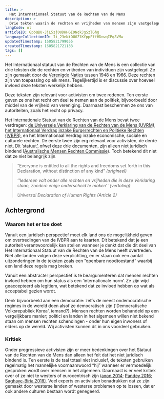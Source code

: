 ```yaml
---
title: >
  Het Internationaal Statuut van de Rechten van de Mens
description: >
  Drie tekten waarin de rechten en vrijheden van mensen zijn vastgelegd
langCode: nl
articleID: GpbQBU-JjL5zj0UDHHGI9NqkJgSzlGhg
languageCollectionID: Ii_23eNiOU0ZlKYppFffHDnwqIPq8VMw
updatedTimestamp: 1605821799055
createdTimestamp: 1605821721133
tags: []
---
```


Het Internationaal statuut van de Rechten van de Mens is een collectie van drie teksten die de rechten en vrijheden van individuen zijn vastgelegd. Ze zijn gemaakt door de [Verenigde Naties](/united-nations) tussen 1948 en 1966. Deze rechten zijn van toepassing op elk mens. Tegelijkertijd is er discussie over hoeveel invloed deze teksten werkelijk hebben.

Deze teksten zijn relevant voor activisten om twee redenen. Ten eerste geven ze ons het recht om deel te nemen aan de politiek, bijvoorbeeld door middel van de vrijheid van vereniging. Daarnaast beschermen ze ons van autoriteiten, zoals het recht op privacy.

Het Internationale Statuut van de Rechten van de Mens bevat twee verdragen: [de Universele Verklaring van de Rechten van de Mens (UVRM)](/universal-declaration-of-human-rights), [het Internationaal Verdrag inzake Burgerrechten en Politieke Rechten (IVBPR)](/International-Covenant-on-Civil-and-Political-Rights), en het Internationaal Verdrag inzake economische, sociale en culturele rechten. De eerste twee zijn erg relevant voor activisten, de derde niet. Dit ‘statuut’, ofwel deze drie documenten, zijn alleen niet juridisch bindend ([Australische Mensen Rechten Commissie](https://humanrights.gov.au/our-work/education/human-rights-explained-fact-sheet-5the-international-bill-rights)). Toch betekend dit niet dat ze niet belangrijk zijn.

> “Everyone is entitled to all the rights and freedoms set forth in this Declaration, without distinction of any kind” _(origineel)_
> 
> _‘’Iedereen valt onder alle rechten en vrijheden die in deze Verklaring staan, zondere enige onderscheid te maken'' (vertaling)_
> 
> _Universal Declaration of Human Rights (Article 2)_

## Achtergrond

### Waarom het er toe doet

Vanuit een juridisch perspectief moet elk land ons de mogelijkheid geven om overtredingen van de IVBPR aan te kaarten. Dit betekend dat je een autoriteit verantwoordelijk kan stellen wanneer je denkt dat die dit deel van Het Internationaal Statuut van de Rechten van de Mens heeft overtreden. Niet alle landen volgen deze verplichting, en er staan ook een aantal uitzonderingen in de teksten zoals een “openbare noodtoestand” waarbij een land deze regels mag breken.

Vanuit een abstracter perspectief is te beargumenteren dat mensen rechten invloed hebben om hun status als een ‘internationale norm’. Ze zijn wijd geaccepteerd als legitiem, wat betekend dat ze invloed hebben op wat als acceptabel gezien wordt.

Denk bijvoorbeeld aan een democratie: zelfs de meest ondemocratische regimes in de wereld doen alsof ze democratisch zijn ('Democratische Volksrepubliek Korea', iemand?). Mensen rechten worden behandeld op een vergelijkbare manier; politici en landen in het algemeen willen niet bekend staan om mensen rechten schendingen - onder hun eigen inwoners of elders op de wereld. Wij activisten kunnen dit in ons voordeel gebruiken.

### Kritiek

Onder progressieve activisten zijn er meer bedenkingen over het Statuut van de Rechten van de Mens dan alleen het feit dat het niet juridisch bindend is. Ten eerste is de taal totaal niet inclusief, de teksten gebruiken regelmatig het mannelijke voornaamwoord “hij” wanneer er vermoedelijk gesproken wordt over mensen in het algemeen. Daarnaast is er veel kritiek over of ze niet te westers of eurocentrisch zijn ([anon 2014](https://www.e-ir.info/2014/04/25/western-human-rights-in-a-diverse-world-cultural-suppression-or-relativism/); [Pandey 2016](https://www.researchgate.net/publication/309673496_Are_the_concepts_of_human_rights_western-centric_euro-centric_or_'universalizable'); [Saghaye-Biria 2018)](https://www.jstor.org/stable/10.13169/reorient.4.1.0059?seq=1). Veel experts en activisten benadrukken dat ze zijn gemaakt door westerse landen of westerse problemen op te lossen, dat er ook andere culturen bestaan wordt genegeerd.